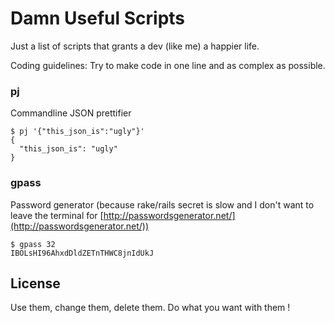 # Damn Useful Scripts

Just a list of scripts that grants a dev (like me) a happier life.

Coding guidelines: Try to make code in one line and as complex as possible.

### pj

Commandline JSON prettifier

```
$ pj '{"this_json_is":"ugly"}'
{
  "this_json_is": "ugly"
}
```

### gpass

Password generator (because rake/rails secret is slow and I don't want to leave the terminal for [http://passwordsgenerator.net/](http://passwordsgenerator.net/))

```
$ gpass 32
IBOLsHI96AhxdDldZETnTHWC8jnIdUkJ
```

## License

Use them, change them, delete them. Do what you want with them !
